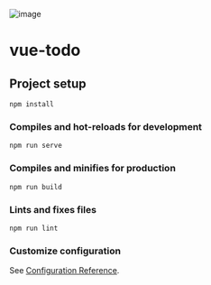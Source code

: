 ![image](https://user-images.githubusercontent.com/86504730/135831083-ba7855a2-5195-47cf-9cc9-1cbf2d65fa66.png) 
# vue-todo

## Project setup
```
npm install
```

### Compiles and hot-reloads for development
```
npm run serve
```

### Compiles and minifies for production
```
npm run build
```

### Lints and fixes files
```
npm run lint
```

### Customize configuration
See [Configuration Reference](https://cli.vuejs.org/config/).
